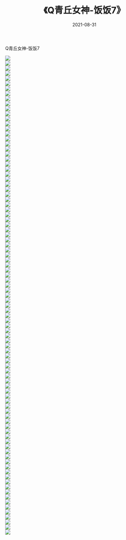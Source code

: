 ﻿---
layout: post
title:  《Q青丘女神-饭饭7》
date:   2021-08-31
img: http://img.660000.xyz/Sharelink/网络美图/2021/Q青丘女神-饭饭7/000.jpg
categories: [美女, 清纯, 唯美]
---

Q青丘女神-饭饭7

  ![](http://img.660000.xyz/Sharelink/网络美图/2021/Q青丘女神-饭饭7/001.jpg) <br> ![](http://img.660000.xyz/Sharelink/网络美图/2021/Q青丘女神-饭饭7/002.jpg) <br> ![](http://img.660000.xyz/Sharelink/网络美图/2021/Q青丘女神-饭饭7/003.jpg) <br> ![](http://img.660000.xyz/Sharelink/网络美图/2021/Q青丘女神-饭饭7/004.jpg) <br> ![](http://img.660000.xyz/Sharelink/网络美图/2021/Q青丘女神-饭饭7/005.jpg) <br> ![](http://img.660000.xyz/Sharelink/网络美图/2021/Q青丘女神-饭饭7/006.jpg) <br> ![](http://img.660000.xyz/Sharelink/网络美图/2021/Q青丘女神-饭饭7/007.jpg) <br> ![](http://img.660000.xyz/Sharelink/网络美图/2021/Q青丘女神-饭饭7/008.jpg) <br> ![](http://img.660000.xyz/Sharelink/网络美图/2021/Q青丘女神-饭饭7/009.jpg) <br> ![](http://img.660000.xyz/Sharelink/网络美图/2021/Q青丘女神-饭饭7/010.jpg) <br> ![](http://img.660000.xyz/Sharelink/网络美图/2021/Q青丘女神-饭饭7/011.jpg) <br> ![](http://img.660000.xyz/Sharelink/网络美图/2021/Q青丘女神-饭饭7/012.jpg) <br> ![](http://img.660000.xyz/Sharelink/网络美图/2021/Q青丘女神-饭饭7/013.jpg) <br> ![](http://img.660000.xyz/Sharelink/网络美图/2021/Q青丘女神-饭饭7/014.jpg) <br> ![](http://img.660000.xyz/Sharelink/网络美图/2021/Q青丘女神-饭饭7/015.jpg) <br> ![](http://img.660000.xyz/Sharelink/网络美图/2021/Q青丘女神-饭饭7/016.jpg) <br> ![](http://img.660000.xyz/Sharelink/网络美图/2021/Q青丘女神-饭饭7/017.jpg) <br> ![](http://img.660000.xyz/Sharelink/网络美图/2021/Q青丘女神-饭饭7/018.jpg) <br> ![](http://img.660000.xyz/Sharelink/网络美图/2021/Q青丘女神-饭饭7/019.jpg) <br> ![](http://img.660000.xyz/Sharelink/网络美图/2021/Q青丘女神-饭饭7/020.jpg) <br> ![](http://img.660000.xyz/Sharelink/网络美图/2021/Q青丘女神-饭饭7/021.jpg) <br> ![](http://img.660000.xyz/Sharelink/网络美图/2021/Q青丘女神-饭饭7/022.jpg) <br> ![](http://img.660000.xyz/Sharelink/网络美图/2021/Q青丘女神-饭饭7/023.jpg) <br> ![](http://img.660000.xyz/Sharelink/网络美图/2021/Q青丘女神-饭饭7/024.jpg) <br> ![](http://img.660000.xyz/Sharelink/网络美图/2021/Q青丘女神-饭饭7/025.jpg) <br> ![](http://img.660000.xyz/Sharelink/网络美图/2021/Q青丘女神-饭饭7/026.jpg) <br> ![](http://img.660000.xyz/Sharelink/网络美图/2021/Q青丘女神-饭饭7/027.jpg) <br> ![](http://img.660000.xyz/Sharelink/网络美图/2021/Q青丘女神-饭饭7/028.jpg) <br> ![](http://img.660000.xyz/Sharelink/网络美图/2021/Q青丘女神-饭饭7/029.jpg) <br> ![](http://img.660000.xyz/Sharelink/网络美图/2021/Q青丘女神-饭饭7/030.jpg) <br> ![](http://img.660000.xyz/Sharelink/网络美图/2021/Q青丘女神-饭饭7/031.jpg) <br> ![](http://img.660000.xyz/Sharelink/网络美图/2021/Q青丘女神-饭饭7/032.jpg) <br> ![](http://img.660000.xyz/Sharelink/网络美图/2021/Q青丘女神-饭饭7/033.jpg) <br> ![](http://img.660000.xyz/Sharelink/网络美图/2021/Q青丘女神-饭饭7/034.jpg) <br> ![](http://img.660000.xyz/Sharelink/网络美图/2021/Q青丘女神-饭饭7/035.jpg) <br> ![](http://img.660000.xyz/Sharelink/网络美图/2021/Q青丘女神-饭饭7/036.jpg) <br> ![](http://img.660000.xyz/Sharelink/网络美图/2021/Q青丘女神-饭饭7/037.jpg) <br> ![](http://img.660000.xyz/Sharelink/网络美图/2021/Q青丘女神-饭饭7/038.jpg) <br> ![](http://img.660000.xyz/Sharelink/网络美图/2021/Q青丘女神-饭饭7/039.jpg) <br> ![](http://img.660000.xyz/Sharelink/网络美图/2021/Q青丘女神-饭饭7/040.jpg) <br> ![](http://img.660000.xyz/Sharelink/网络美图/2021/Q青丘女神-饭饭7/041.jpg) <br> ![](http://img.660000.xyz/Sharelink/网络美图/2021/Q青丘女神-饭饭7/042.jpg) <br> ![](http://img.660000.xyz/Sharelink/网络美图/2021/Q青丘女神-饭饭7/043.jpg) <br> ![](http://img.660000.xyz/Sharelink/网络美图/2021/Q青丘女神-饭饭7/044.jpg) <br> ![](http://img.660000.xyz/Sharelink/网络美图/2021/Q青丘女神-饭饭7/045.jpg) <br> ![](http://img.660000.xyz/Sharelink/网络美图/2021/Q青丘女神-饭饭7/046.jpg) <br> ![](http://img.660000.xyz/Sharelink/网络美图/2021/Q青丘女神-饭饭7/047.jpg) <br> ![](http://img.660000.xyz/Sharelink/网络美图/2021/Q青丘女神-饭饭7/048.jpg) <br> ![](http://img.660000.xyz/Sharelink/网络美图/2021/Q青丘女神-饭饭7/049.jpg) <br> ![](http://img.660000.xyz/Sharelink/网络美图/2021/Q青丘女神-饭饭7/050.jpg) <br> ![](http://img.660000.xyz/Sharelink/网络美图/2021/Q青丘女神-饭饭7/051.jpg) <br> ![](http://img.660000.xyz/Sharelink/网络美图/2021/Q青丘女神-饭饭7/052.jpg) <br> ![](http://img.660000.xyz/Sharelink/网络美图/2021/Q青丘女神-饭饭7/053.jpg) <br> ![](http://img.660000.xyz/Sharelink/网络美图/2021/Q青丘女神-饭饭7/054.jpg) <br> ![](http://img.660000.xyz/Sharelink/网络美图/2021/Q青丘女神-饭饭7/055.jpg) <br> ![](http://img.660000.xyz/Sharelink/网络美图/2021/Q青丘女神-饭饭7/056.jpg) <br> ![](http://img.660000.xyz/Sharelink/网络美图/2021/Q青丘女神-饭饭7/057.jpg) <br> ![](http://img.660000.xyz/Sharelink/网络美图/2021/Q青丘女神-饭饭7/058.jpg) <br> ![](http://img.660000.xyz/Sharelink/网络美图/2021/Q青丘女神-饭饭7/059.jpg) <br> ![](http://img.660000.xyz/Sharelink/网络美图/2021/Q青丘女神-饭饭7/060.jpg) <br> ![](http://img.660000.xyz/Sharelink/网络美图/2021/Q青丘女神-饭饭7/061.jpg) <br> ![](http://img.660000.xyz/Sharelink/网络美图/2021/Q青丘女神-饭饭7/062.jpg) <br> ![](http://img.660000.xyz/Sharelink/网络美图/2021/Q青丘女神-饭饭7/063.jpg) <br> ![](http://img.660000.xyz/Sharelink/网络美图/2021/Q青丘女神-饭饭7/064.jpg) <br> ![](http://img.660000.xyz/Sharelink/网络美图/2021/Q青丘女神-饭饭7/065.jpg) <br> ![](http://img.660000.xyz/Sharelink/网络美图/2021/Q青丘女神-饭饭7/066.jpg) <br> ![](http://img.660000.xyz/Sharelink/网络美图/2021/Q青丘女神-饭饭7/067.jpg) <br> ![](http://img.660000.xyz/Sharelink/网络美图/2021/Q青丘女神-饭饭7/068.jpg) <br> ![](http://img.660000.xyz/Sharelink/网络美图/2021/Q青丘女神-饭饭7/069.jpg) <br> ![](http://img.660000.xyz/Sharelink/网络美图/2021/Q青丘女神-饭饭7/070.jpg) <br> ![](http://img.660000.xyz/Sharelink/网络美图/2021/Q青丘女神-饭饭7/071.jpg) <br> ![](http://img.660000.xyz/Sharelink/网络美图/2021/Q青丘女神-饭饭7/072.jpg) <br> ![](http://img.660000.xyz/Sharelink/网络美图/2021/Q青丘女神-饭饭7/073.jpg) <br> ![](http://img.660000.xyz/Sharelink/网络美图/2021/Q青丘女神-饭饭7/074.jpg) <br> ![](http://img.660000.xyz/Sharelink/网络美图/2021/Q青丘女神-饭饭7/075.jpg) <br> ![](http://img.660000.xyz/Sharelink/网络美图/2021/Q青丘女神-饭饭7/076.jpg) <br> ![](http://img.660000.xyz/Sharelink/网络美图/2021/Q青丘女神-饭饭7/077.jpg) <br> ![](http://img.660000.xyz/Sharelink/网络美图/2021/Q青丘女神-饭饭7/078.jpg) <br> ![](http://img.660000.xyz/Sharelink/网络美图/2021/Q青丘女神-饭饭7/079.jpg) <br> ![](http://img.660000.xyz/Sharelink/网络美图/2021/Q青丘女神-饭饭7/080.jpg) <br> ![](http://img.660000.xyz/Sharelink/网络美图/2021/Q青丘女神-饭饭7/081.jpg) <br> ![](http://img.660000.xyz/Sharelink/网络美图/2021/Q青丘女神-饭饭7/082.jpg) <br> ![](http://img.660000.xyz/Sharelink/网络美图/2021/Q青丘女神-饭饭7/083.jpg) <br> ![](http://img.660000.xyz/Sharelink/网络美图/2021/Q青丘女神-饭饭7/084.jpg) <br> ![](http://img.660000.xyz/Sharelink/网络美图/2021/Q青丘女神-饭饭7/085.jpg) <br> ![](http://img.660000.xyz/Sharelink/网络美图/2021/Q青丘女神-饭饭7/086.jpg) <br> ![](http://img.660000.xyz/Sharelink/网络美图/2021/Q青丘女神-饭饭7/087.jpg) <br> ![](http://img.660000.xyz/Sharelink/网络美图/2021/Q青丘女神-饭饭7/088.jpg) <br> ![](http://img.660000.xyz/Sharelink/网络美图/2021/Q青丘女神-饭饭7/089.jpg) <br> ![](http://img.660000.xyz/Sharelink/网络美图/2021/Q青丘女神-饭饭7/090.jpg) <br> ![](http://img.660000.xyz/Sharelink/网络美图/2021/Q青丘女神-饭饭7/091.jpg) <br> ![](http://img.660000.xyz/Sharelink/网络美图/2021/Q青丘女神-饭饭7/092.jpg) <br> ![](http://img.660000.xyz/Sharelink/网络美图/2021/Q青丘女神-饭饭7/093.jpg) <br> ![](http://img.660000.xyz/Sharelink/网络美图/2021/Q青丘女神-饭饭7/094.jpg) <br> ![](http://img.660000.xyz/Sharelink/网络美图/2021/Q青丘女神-饭饭7/095.jpg) <br>